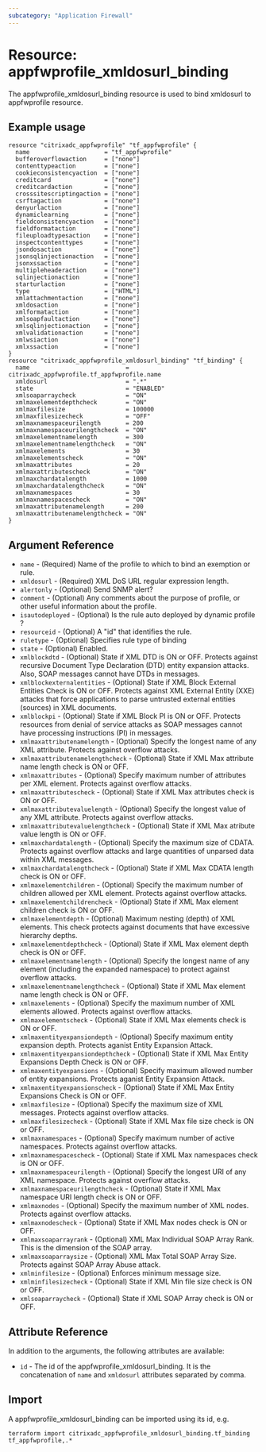 ```yaml
---
subcategory: "Application Firewall"
---
```


# Resource: appfwprofile_xmldosurl_binding

The appfwprofile_xmldosurl_binding resource is used to bind xmldosurl to appfwprofile resource.


## Example usage

```hcl
resource "citrixadc_appfwprofile" "tf_appfwprofile" {
  name                     = "tf_appfwprofile"
  bufferoverflowaction     = ["none"]
  contenttypeaction        = ["none"]
  cookieconsistencyaction  = ["none"]
  creditcard               = ["none"]
  creditcardaction         = ["none"]
  crosssitescriptingaction = ["none"]
  csrftagaction            = ["none"]
  denyurlaction            = ["none"]
  dynamiclearning          = ["none"]
  fieldconsistencyaction   = ["none"]
  fieldformataction        = ["none"]
  fileuploadtypesaction    = ["none"]
  inspectcontenttypes      = ["none"]
  jsondosaction            = ["none"]
  jsonsqlinjectionaction   = ["none"]
  jsonxssaction            = ["none"]
  multipleheaderaction     = ["none"]
  sqlinjectionaction       = ["none"]
  starturlaction           = ["none"]
  type                     = ["HTML"]
  xmlattachmentaction      = ["none"]
  xmldosaction             = ["none"]
  xmlformataction          = ["none"]
  xmlsoapfaultaction       = ["none"]
  xmlsqlinjectionaction    = ["none"]
  xmlvalidationaction      = ["none"]
  xmlwsiaction             = ["none"]
  xmlxssaction             = ["none"]
}
resource "citrixadc_appfwprofile_xmldosurl_binding" "tf_binding" {
  name                           = citrixadc_appfwprofile.tf_appfwprofile.name
  xmldosurl                      = ".*"
  state                          = "ENABLED"
  xmlsoaparraycheck              = "ON"
  xmlmaxelementdepthcheck        = "ON"
  xmlmaxfilesize                 = 100000
  xmlmaxfilesizecheck            = "OFF"
  xmlmaxnamespaceurilength       = 200
  xmlmaxnamespaceurilengthcheck  = "ON"
  xmlmaxelementnamelength        = 300
  xmlmaxelementnamelengthcheck   = "ON"
  xmlmaxelements                 = 30
  xmlmaxelementscheck            = "ON"
  xmlmaxattributes               = 20
  xmlmaxattributescheck          = "ON"
  xmlmaxchardatalength           = 1000
  xmlmaxchardatalengthcheck      = "ON"
  xmlmaxnamespaces               = 30
  xmlmaxnamespacescheck          = "ON"
  xmlmaxattributenamelength      = 200
  xmlmaxattributenamelengthcheck = "ON"
}
```


## Argument Reference

* `name` - (Required) Name of the profile to which to bind an exemption or rule.
* `xmldosurl` - (Required) XML DoS URL regular expression length.
* `alertonly` - (Optional) Send SNMP alert?
* `comment` - (Optional) Any comments about the purpose of profile, or other useful information about the profile.
* `isautodeployed` - (Optional) Is the rule auto deployed by dynamic profile ?
* `resourceid` - (Optional) A "id" that identifies the rule.
* `ruletype` - (Optional) Specifies rule type of binding
* `state` - (Optional) Enabled.
* `xmlblockdtd` - (Optional) State if XML DTD is ON or OFF. Protects against recursive Document Type Declaration (DTD) entity expansion attacks. Also, SOAP messages cannot have DTDs in messages.
* `xmlblockexternalentities` - (Optional) State if XML Block External Entities Check is ON or OFF. Protects against XML External Entity (XXE) attacks that force applications to parse untrusted external entities (sources) in XML documents.
* `xmlblockpi` - (Optional) State if XML Block PI is ON or OFF. Protects resources from denial of service attacks as SOAP messages cannot have processing instructions (PI) in messages.
* `xmlmaxattributenamelength` - (Optional) Specify the longest name of any XML attribute. Protects against overflow attacks.
* `xmlmaxattributenamelengthcheck` - (Optional) State if XML Max attribute name length check is ON or OFF.
* `xmlmaxattributes` - (Optional) Specify maximum number of attributes per XML element. Protects against overflow attacks.
* `xmlmaxattributescheck` - (Optional) State if XML Max attributes check is ON or OFF.
* `xmlmaxattributevaluelength` - (Optional) Specify the longest value of any XML attribute. Protects against overflow attacks.
* `xmlmaxattributevaluelengthcheck` - (Optional) State if XML Max atribute value length is ON or OFF.
* `xmlmaxchardatalength` - (Optional) Specify the maximum size of CDATA. Protects against overflow attacks and large quantities of unparsed data within XML messages.
* `xmlmaxchardatalengthcheck` - (Optional) State if XML Max CDATA length check is ON or OFF.
* `xmlmaxelementchildren` - (Optional) Specify the maximum number of children allowed per XML element. Protects against overflow attacks.
* `xmlmaxelementchildrencheck` - (Optional) State if XML Max element children check is ON or OFF.
* `xmlmaxelementdepth` - (Optional) Maximum nesting (depth) of XML elements. This check protects against documents that have excessive hierarchy depths.
* `xmlmaxelementdepthcheck` - (Optional) State if XML Max element depth check is ON or OFF.
* `xmlmaxelementnamelength` - (Optional) Specify the longest name of any element (including the expanded namespace) to protect against overflow attacks.
* `xmlmaxelementnamelengthcheck` - (Optional) State if XML Max element name length check is ON or OFF.
* `xmlmaxelements` - (Optional) Specify the maximum number of XML elements allowed. Protects against overflow attacks.
* `xmlmaxelementscheck` - (Optional) State if XML Max elements check is ON or OFF.
* `xmlmaxentityexpansiondepth` - (Optional) Specify maximum entity expansion depth. Protects aganist Entity Expansion Attack.
* `xmlmaxentityexpansiondepthcheck` - (Optional) State if XML Max Entity Expansions Depth Check is ON or OFF.
* `xmlmaxentityexpansions` - (Optional) Specify maximum allowed number of entity expansions. Protects aganist Entity Expansion Attack.
* `xmlmaxentityexpansionscheck` - (Optional) State if XML Max Entity Expansions Check is ON or OFF.
* `xmlmaxfilesize` - (Optional) Specify the maximum size of XML messages. Protects against overflow attacks.
* `xmlmaxfilesizecheck` - (Optional) State if XML Max file size check is ON or OFF.
* `xmlmaxnamespaces` - (Optional) Specify maximum number of active namespaces. Protects against overflow attacks.
* `xmlmaxnamespacescheck` - (Optional) State if XML Max namespaces check is ON or OFF.
* `xmlmaxnamespaceurilength` - (Optional) Specify the longest URI of any XML namespace. Protects against overflow attacks.
* `xmlmaxnamespaceurilengthcheck` - (Optional) State if XML Max namespace URI length check is ON or OFF.
* `xmlmaxnodes` - (Optional) Specify the maximum number of XML nodes. Protects against overflow attacks.
* `xmlmaxnodescheck` - (Optional) State if XML Max nodes check is ON or OFF.
* `xmlmaxsoaparrayrank` - (Optional) XML Max Individual SOAP Array Rank. This is the dimension of the SOAP array.
* `xmlmaxsoaparraysize` - (Optional) XML Max Total SOAP Array Size. Protects against SOAP Array Abuse attack.
* `xmlminfilesize` - (Optional) Enforces minimum message size.
* `xmlminfilesizecheck` - (Optional) State if XML Min file size check is ON or OFF.
* `xmlsoaparraycheck` - (Optional) State if XML SOAP Array check is ON or OFF.


## Attribute Reference

In addition to the arguments, the following attributes are available:

* `id` - The id of the appfwprofile_xmldosurl_binding. It is the concatenation of `name` and `xmldosurl` attributes separated by comma.


## Import

A appfwprofile_xmldosurl_binding can be imported using its id, e.g.

```shell
terraform import citrixadc_appfwprofile_xmldosurl_binding.tf_binding tf_appfwprofile,.*
```

